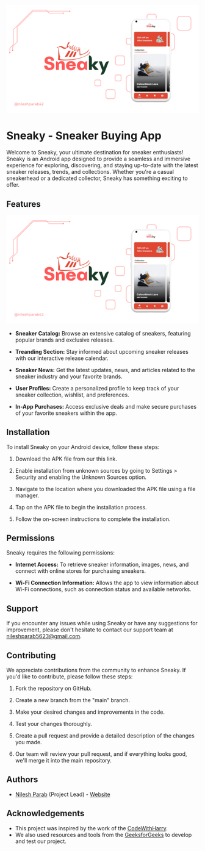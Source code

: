 ![Cover image](https://github.com/nileshparab42/Sneaky/blob/master/assets/Sneaky.png)

# Sneaky - Sneaker Buying App

Welcome to Sneaky, your ultimate destination for sneaker enthusiasts! Sneaky is an Android app designed to provide a seamless and immersive experience for exploring, discovering, and staying up-to-date with the latest sneaker releases, trends, and collections. Whether you're a casual sneakerhead or a dedicated collector, Sneaky has something exciting to offer.

## Features

![Features](https://github.com/nileshparab42/Sneaky/blob/master/assets/Sneaky.png)

- **Sneaker Catalog:** Browse an extensive catalog of sneakers, featuring popular brands and exclusive releases.

- **Treanding Section:** Stay informed about upcoming sneaker releases with our interactive release calendar.

- **Sneaker News:** Get the latest updates, news, and articles related to the sneaker industry and your favorite brands.

- **User Profiles:** Create a personalized profile to keep track of your sneaker collection, wishlist, and preferences.

- **In-App Purchases:** Access exclusive deals and make secure purchases of your favorite sneakers within the app.

## Installation

To install Sneaky on your Android device, follow these steps:

1. Download the APK file from our this link.

2. Enable installation from unknown sources by going to Settings > Security and enabling the Unknown Sources option.

3. Navigate to the location where you downloaded the APK file using a file manager.

4. Tap on the APK file to begin the installation process.

5. Follow the on-screen instructions to complete the installation.

## Permissions

Sneaky requires the following permissions:

- **Internet Access:** To retrieve sneaker information, images, news, and connect with online stores for purchasing sneakers.

- **Wi-Fi Connection Information:** Allows the app to view information about Wi-Fi connections, such as connection status and available networks.

## Support

If you encounter any issues while using Sneaky or have any suggestions for improvement, please don't hesitate to contact our support team at nileshparab5623@gmail.com.

## Contributing

We appreciate contributions from the community to enhance Sneaky. If you'd like to contribute, please follow these steps:

1. Fork the repository on GitHub.

2. Create a new branch from the "main" branch.

3. Make your desired changes and improvements in the code.

4. Test your changes thoroughly.

5. Create a pull request and provide a detailed description of the changes you made.

6. Our team will review your pull request, and if everything looks good, we'll merge it into the main repository.


## Authors

- [Nilesh Parab](https://github.com/nileshparab42) (Project Lead) - [Website](https://nileshparab10.blogspot.com/)
  

## Acknowledgements

- This project was inspired by the work of the [CodeWithHarry](https://www.youtube.com/@CodeWithHarry).
- We also used resources and tools from the [GeeksforGeeks](https://www.geeksforgeeks.org/speech-recognition-in-python-using-google-speech-api/) to develop and test our project.
